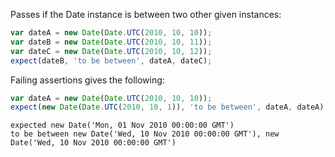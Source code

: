 Passes if the Date instance is between two other given instances:

```js
var dateA = new Date(Date.UTC(2010, 10, 10));
var dateB = new Date(Date.UTC(2010, 10, 11));
var dateC = new Date(Date.UTC(2010, 10, 12));
expect(dateB, 'to be between', dateA, dateC);
```

Failing assertions gives the following:

```js
var dateA = new Date(Date.UTC(2010, 10, 10));
expect(new Date(Date.UTC(2010, 10, 1)), 'to be between', dateA, dateA);
```

```output
expected new Date('Mon, 01 Nov 2010 00:00:00 GMT')
to be between new Date('Wed, 10 Nov 2010 00:00:00 GMT'), new Date('Wed, 10 Nov 2010 00:00:00 GMT')
```
